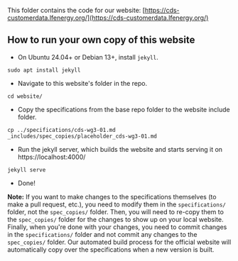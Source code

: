This folder contains the code for our website:
[https://cds-customerdata.lfenergy.org/](https://cds-customerdata.lfenergy.org/)


## How to run your own copy of this website

* On Ubuntu 24.04+ or Debian 13+, install `jekyll`.

```
sudo apt install jekyll
```

* Navigate to this website's folder in the repo.

```
cd website/
```

* Copy the specifications from the base repo folder to the website include folder.

```
cp ../specifications/cds-wg3-01.md _includes/spec_copies/placeholder_cds-wg3-01.md
```

* Run the jekyll server, which builds the website and starts serving it on https://localhost:4000/

```
jekyll serve
```

* Done!

**Note:** If you want to make changes to the specifications themselves (to make a pull request, etc.), you need to modify them in the `specifications/` folder, not the `spec_copies/` folder.
Then, you will need to re-copy them to the `spec_copies/` folder for the changes to show up on your local website.
Finally, when you're done with your changes, you need to commit changes in the `specifications/` folder and not commit any changes to the `spec_copies/` folder.
Our automated build process for the official website will automatically copy over the specifications when a new version is built.
